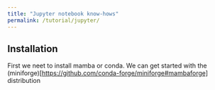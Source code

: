 ```yaml
---
title: "Jupyter notebook know-hows"
permalink: /tutorial/jupyter/
---
```


## Installation

First we neet to install mamba or conda. We can get started with the (miniforge)[https://github.com/conda-forge/miniforge#mambaforge] distribution
